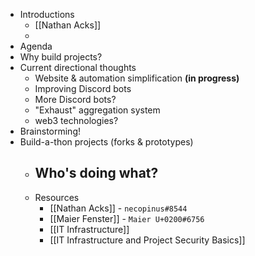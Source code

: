 - Introductions
    - [[Nathan Acks]]
    - 
- Agenda
- Why build projects?
- Current directional thoughts
    - Website & automation simplification **(in progress)**
    - Improving Discord bots
    - More Discord bots?
    - "Exhaust" aggregation system
    - web3 technologies?
- Brainstorming!
- Build-a-thon projects (forks & prototypes)
    - Who's doing what?
        - 
    - Resources
        - [[Nathan Acks]] - `necopinus#8544`
        - [[Maier Fenster]] - `Maier U+0200#6756`
        - [[IT Infrastructure]]
        - [[IT Infrastructure and Project Security Basics]]
